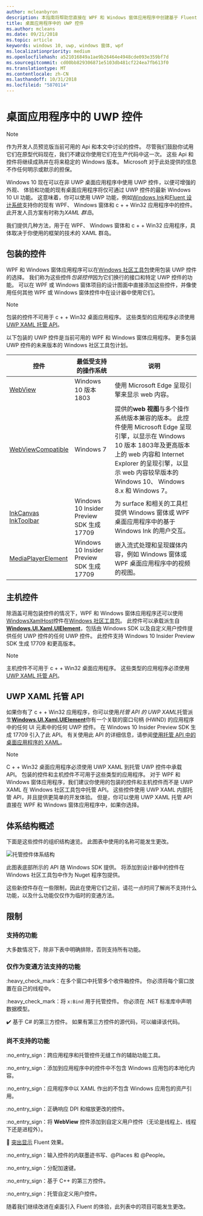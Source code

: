 ```yaml
---
author: mcleanbyron
description: 本指南将帮助您直接在 WPF 和 Windows 窗体应用程序中创建基于 Fluent 的 UWP UI
title: 桌面应用程序中的 UWP 控件
ms.author: mcleans
ms.date: 09/21/2018
ms.topic: article
keywords: windows 10, uwp, windows 窗体, wpf
ms.localizationpriority: medium
ms.openlocfilehash: a521016849a1ae9b26464e4948cde093e359bf7d
ms.sourcegitcommit: cd00bb829306871e5103db481cf224ea7fb613f0
ms.translationtype: MT
ms.contentlocale: zh-CN
ms.lasthandoff: 10/31/2018
ms.locfileid: "5870114"
---
```

# <a name="uwp-controls-in-desktop-applications"></a>桌面应用程序中的 UWP 控件

> [!NOTE]
> 作为开发人员预览版当前可用的 Api 和本文中讨论的控件。 尽管我们鼓励你试用它们在原型代码现在，我们不建议你使用它们在生产代码中这一次。 这些 Api 和控件将继续成熟并在将来稳定的 Windows 版本。 Microsoft 对于此处提供的信息不作任何明示或默示的担保。

Windows 10 现在可以在非 UWP 桌面应用程序中使用 UWP 控件，以便可增强的外观、 体验和功能的现有桌面应用程序将仅可通过 UWP 控件的最新 Windows 10 UI 功能。 这意味着，你可以使用 UWP 功能，例如[Windows Ink](../design/input/pen-and-stylus-interactions.md)和[Fluent 设计系统](../design/fluent-design-system/index.md)支持你的现有 WPF、 Windows 窗体和 c + + Win32 应用程序中的控件。 此开发人员方案有时称为*XAML 群岛*。

我们提供几种方法，用于在 WPF、 Windows 窗体和 c + + Win32 应用程序，具体取决于你使用的框架的技术的 XAML 群岛。

## <a name="wrapped-controls"></a>包装的控件

WPF 和 Windows 窗体应用程序可以在[Windows 社区工具包](https://docs.microsoft.com/windows/uwpcommunitytoolkit/)使用包装 UWP 控件的选择。 我们称为这些控件*包装控件*因为它们换行的接口和特定 UWP 控件的功能。 可以在 WPF 或 Windows 窗体项目的设计图面中直接添加这些控件，并像使用任何其他 WPF 或 Windows 窗体控件中在设计器中使用它们。

> [!NOTE]
> 包装的控件不可用于 c + + Win32 桌面应用程序。 这些类型的应用程序必须使用[UWP XAML 托管 API](#uwp-xaml-hosting-api)。

以下包装的 UWP 控件是当前可用的 WPF 和 Windows 窗体应用程序。 更多包装 UWP 控件的未来版本的 Windows 社区工具包计划。

| 控件 | 最低受支持的操作系统 | 说明 |
|-----------------|-------------------------------|-------------|
| [WebView](https://docs.microsoft.com/windows/communitytoolkit/controls/wpf-winforms/webview) | Windows 10 版本 1803 | 使用 Microsoft Edge 呈现引擎来显示 web 内容。 |
| [WebViewCompatible](https://docs.microsoft.com/windows/communitytoolkit/controls/wpf-winforms/webviewcompatible) | Windows 7 | 提供的**web 视图**与多个操作系统版本兼容的版本。 此控件使用 Microsoft Edge 呈现引擎，以显示在 Windows 10 版本 1803年及更高版本上的 web 内容和 Internet Explorer 的呈现引擎，以显示 web 内容较早版本的 Windows 10、 Windows 8.x 和 Windows 7。 |
| [InkCanvas](https://docs.microsoft.com/windows/communitytoolkit/controls/wpf-winforms/inkcanvas)<br>[InkToolbar](https://docs.microsoft.com/windows/communitytoolkit/controls/wpf-winforms/inktoolbar) | Windows 10 Insider Preview SDK 生成 17709 | 为 surface 和相关的工具栏提供 Windows 窗体或 WPF 桌面应用程序中的基于 Windows Ink 的用户交互。 |
| [MediaPlayerElement](https://docs.microsoft.com/windows/communitytoolkit/controls/wpf-winforms/mediaplayerelement) | Windows 10 Insider Preview SDK 生成 17709 | 嵌入流式处理和呈现媒体内容，例如 Windows 窗体或 WPF 桌面应用程序中的视频的视图。 |

## <a name="host-controls"></a>主机控件

除涵盖可用包装控件的情况下，WPF 和 Windows 窗体应用程序还可以使用[WindowsXamlHost](https://docs.microsoft.com/windows/communitytoolkit/controls/wpf-winforms/windowsxamlhost)控件在[Windows 社区工具包](https://docs.microsoft.com/windows/uwpcommunitytoolkit/)。 此控件可以承载派生自[**Windows.UI.Xaml.UIElement**](https://docs.microsoft.com/uwp/api/windows.ui.xaml.uielement)，包括由 Windows SDK 以及自定义用户控件提供任何 UWP 控件的任何 UWP 控件。 此控件支持 Windows 10 Insider Preview SDK 生成 17709 和更高版本。

> [!NOTE]
> 主机控件不可用于 c + + Win32 桌面应用程序。 这些类型的应用程序必须使用[UWP XAML 托管 API](#uwp-xaml-hosting-api)。

## <a name="uwp-xaml-hosting-api"></a>UWP XAML 托管 API

如果你有了 c + + Win32 应用程序，你可以使用*托管 API 的 UWP XAML*托管派生[**Windows.UI.Xaml.UIElement**](https://docs.microsoft.com/uwp/api/windows.ui.xaml.uielement)你有一个关联的窗口句柄 (HWND) 的应用程序中的任何 UI 元素中的任何 UWP 控件。 在 Windows 10 Insider Preview SDK 生成 17709 引入了此 API。 有关使用此 API 的详细信息，请参阅[使用托管 API 中的桌面应用程序的 XAML](using-the-xaml-hosting-api.md)。

> [!NOTE]
> C + + Win32 桌面应用程序必须使用 UWP XAML 到托管 UWP 控件中承载 API。 包装的控件和主机控件不可用于这些类型的应用程序。 对于 WPF 和 Windows 窗体应用程序，我们建议你使用的包装的控件和主机控件而不是 UWP XAML 在 Windows 社区工具包中托管 API。 这些控件使用 UWP XAML 内部托管 API，并且提供更简单的开发体验。 但是，你可以使用 UWP XAML 托管 API 直接在 WPF 和 Windows 窗体应用程序中，如果你选择。

## <a name="architecture-overview"></a>体系结构概述

下面是这些控件的组织结构速览。 此图表中使用的名称可能发生更改。  

![托管控件体系结构](images/host-controls.png)

此图表底部所示的 API 随 Windows SDK 提供。 将添加到设计器中的控件在 Windows 社区工具包中作为 Nuget 程序包提供。

这些新控件存在一些限制，因此在使用它们之前，请花一点时间了解尚不支持什么功能，以及什么功能仅仅作为临时的变通方法。

## <a name="limitations"></a>限制

### <a name="whats-supported"></a>支持的功能

大多数情况下，除非下表中明确排除，否则支持所有功能。

### <a name="whats-supported-only-with-workarounds"></a>仅作为变通方法支持的功能

:heavy_check_mark：在多个窗口中托管多个收件箱控件。 你必须将每个窗口放置在自己的线程中。

:heavy_check_mark：将 ``x:Bind`` 用于托管控件。 你必须在 .NET 标准库中声明数据模型。

:heavy_check_mark: 基于 C# 的第三方控件。 如果有第三方控件的源代码，可以编译该代码。

### <a name="whats-not-yet-supported"></a>尚不支持的功能

:no_entry_sign：跨应用程序和托管控件无缝工作的辅助功能工具。

:no_entry_sign：添加到应用程序中的控件中不包含 Windows 应用包的本地化内容。

:no_entry_sign：应用程序中以 XAML 作出的不包含 Windows 应用包的资产引用。

:no_entry_sign：正确响应 DPI 和缩放更改的控件。

:no_entry_sign：将 **WebView** 控件添加到自定义用户控件（无论是线程上、线程下还是进程外）。

:no_entry_sign: [突出显示](https://docs.microsoft.com/windows/uwp/design/style/reveal) Fluent 效果。

:no_entry_sign：输入控件的内联墨迹书写、@Places 和 @People。

:no_entry_sign：分配加速键。

:no_entry_sign：基于 C++ 的第三方控件。

:no_entry_sign：托管自定义用户控件。

随着我们继续改进在桌面引入 Fluent 的体验，此列表中的项目可能发生更改。  
